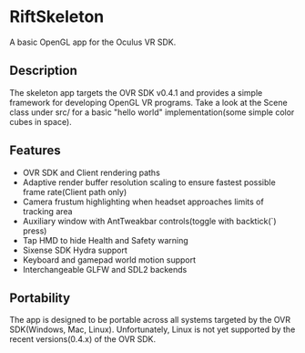 RiftSkeleton
============

A basic OpenGL app for the Oculus VR SDK.

## Description 
The skeleton app targets the OVR SDK v0.4.1 and provides a simple framework for developing OpenGL VR programs. Take a look at the Scene class under src/ for a basic "hello world" implementation(some simple color cubes in space).

## Features 
 - OVR SDK and Client rendering paths  
 - Adaptive render buffer resolution scaling to ensure fastest possible frame rate(Client path only)  
 - Camera frustum highlighting when headset approaches limits of tracking area  
 - Auxiliary window with AntTweakbar controls(toggle with backtick(`) press)  
 - Tap HMD to hide Health and Safety warning  
 - Sixense SDK Hydra support  
 - Keyboard and gamepad world motion support
 - Interchangeable GLFW and SDL2 backends  

## Portability 
The app is designed to be portable across all systems targeted by the OVR SDK(Windows, Mac, Linux). Unfortunately, Linux is not yet supported by the recent versions(0.4.x) of the OVR SDK.

